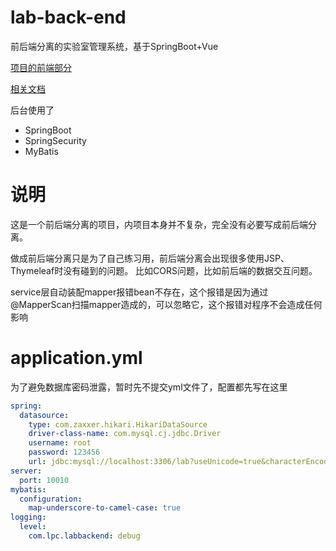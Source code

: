 # lab-back-end
前后端分离的实验室管理系统，基于SpringBoot+Vue

[项目的前端部分](https://github.com/FatShallot/lab-front-end)

[相关文档](http://47.100.44.201:8000/category/front-and-back-end-separation/)

后台使用了
- SpringBoot
- SpringSecurity
- MyBatis

# 说明
这是一个前后端分离的项目，内项目本身并不复杂，完全没有必要写成前后端分离。

做成前后端分离只是为了自己练习用，前后端分离会出现很多使用JSP、Thymeleaf时没有碰到的问题。
比如CORS问题，比如前后端的数据交互问题。

service层自动装配mapper报错bean不存在，这个报错是因为通过@MapperScan扫描mapper造成的，可以忽略它，这个报错对程序不会造成任何影响

# application.yml
为了避免数据库密码泄露，暂时先不提交yml文件了，配置都先写在这里
```yaml
spring:
  datasource:
    type: com.zaxxer.hikari.HikariDataSource
    driver-class-name: com.mysql.cj.jdbc.Driver
    username: root
    password: 123456
    url: jdbc:mysql://localhost:3306/lab?useUnicode=true&characterEncoding=UTF-8&autoReconnect=true&useSSL=false
server:
  port: 10010
mybatis:
  configuration:
    map-underscore-to-camel-case: true
logging:
  level:
    com.lpc.labbackend: debug
```